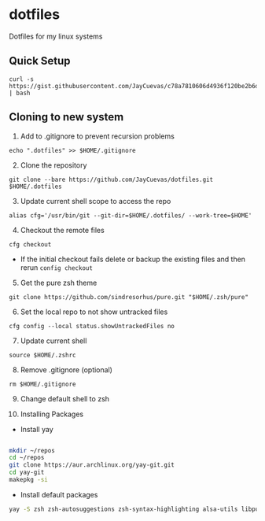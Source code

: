 # dotfiles

Dotfiles for my linux systems

## Quick Setup

```
curl -s https://gist.githubusercontent.com/JayCuevas/c78a7810606d4936f120be2b6d79f480/raw/5b9e2de23969d00c61892d1dccd70d914c0f2ab5/arch_setup.sh | bash
```

## Cloning to new system

1. Add to .gitignore to prevent recursion problems

```
echo ".dotfiles" >> $HOME/.gitignore
```

2. Clone the repository

```
git clone --bare https://github.com/JayCuevas/dotfiles.git $HOME/.dotfiles
```

3. Update current shell scope to access the repo

```
alias cfg='/usr/bin/git --git-dir=$HOME/.dotfiles/ --work-tree=$HOME'
```

4. Checkout the remote files

```
cfg checkout
```

- If the initial checkout fails delete or backup the existing files and then rerun `config checkout`

5. Get the pure zsh theme

```
git clone https://github.com/sindresorhus/pure.git "$HOME/.zsh/pure"
```

6. Set the local repo to not show untracked files

```
cfg config --local status.showUntrackedFiles no
```

7. Update current shell

```
source $HOME/.zshrc
```

8. Remove .gitignore (optional)

```
rm $HOME/.gitignore
```

9. Change default shell to zsh

10. Installing Packages

- Install yay

```bash

mkdir ~/repos
cd ~/repos
git clone https://aur.archlinux.org/yay-git.git
cd yay-git
makepkg -si
```

- Install default packages

```bash
yay -S zsh zsh-autosuggestions zsh-syntax-highlighting alsa-utils libpulse python-iwlib python-psutil python-setproctitle qtile neofetch thefuck pkgfile mlocate picom alacritty bashtop cheat clipmenu polkit-gnome udiskie xfce4-power-manager dunst i3lock lxappearance networkmanager network-manager-applet pulseaudio ranger tldr ueberzug j4-dmenu-desktop-git tmux
```
